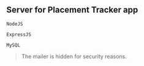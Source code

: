 ## Server for Placement Tracker app

`NodeJS`

`ExpressJS`

`MySQL`

> The mailer is hidden for security reasons.